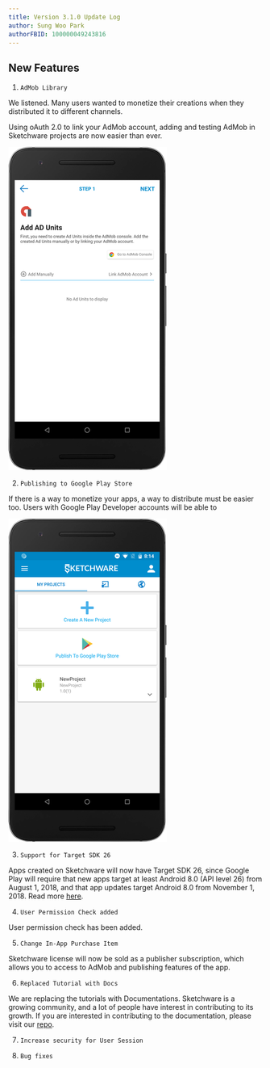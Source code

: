 ```yaml
---
title: Version 3.1.0 Update Log
author: Sung Woo Park
authorFBID: 100000049243816
---
```


## New Features

1.  `AdMob Library`

We listened. Many users wanted to monetize their creations when they distributed it to different channels.

Using oAuth 2.0 to link your AdMob account, adding and testing AdMob in Sketchware projects are now easier than ever.

![admob](/img/blogs/2018-07-27/admob_lib.png)

2.  `Publishing to Google Play Store`

If there is a way to monetize your apps, a way to distribute must be easier too. Users with Google Play Developer accounts will be able to

![publish](/img/blogs/2018-07-27/publish.png)

3.  `Support for Target SDK 26`

Apps created on Sketchware will now have Target SDK 26, since Google Play will require that new apps target at least Android 8.0 (API level 26) from August 1, 2018, and that app updates target Android 8.0 from November 1, 2018. Read more [here](https://developer.android.com/distribute/best-practices/develop/target-sdk).

4.  `User Permission Check added`

User permission check has been added.

5.  `Change In-App Purchase Item`

Sketchware license will now be sold as a publisher subscription, which allows you to access to AdMob and publishing features of the app.

6.  `Replaced Tutorial with Docs`

We are replacing the tutorials with Documentations. Sketchware is a growing community, and a lot of people have interest in contributing to its growth. If you are interested in contributing to the documentation, please visit our [repo](https://github.com/sketchware/sketchware.github.io/tree/source).

7.  `Increase security for User Session`

8.  `Bug fixes`
